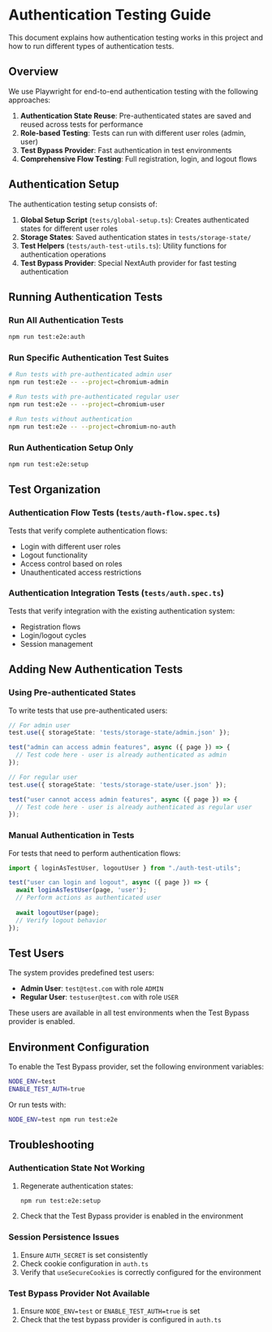 # Authentication Testing Guide

This document explains how authentication testing works in this project and how to run different types of authentication tests.

## Overview

We use Playwright for end-to-end authentication testing with the following approaches:

1. **Authentication State Reuse**: Pre-authenticated states are saved and reused across tests for performance
2. **Role-based Testing**: Tests can run with different user roles (admin, user)
3. **Test Bypass Provider**: Fast authentication in test environments
4. **Comprehensive Flow Testing**: Full registration, login, and logout flows

## Authentication Setup

The authentication testing setup consists of:

1. **Global Setup Script** (`tests/global-setup.ts`): Creates authenticated states for different user roles
2. **Storage States**: Saved authentication states in `tests/storage-state/`
3. **Test Helpers** (`tests/auth-test-utils.ts`): Utility functions for authentication operations
4. **Test Bypass Provider**: Special NextAuth provider for fast testing authentication

## Running Authentication Tests

### Run All Authentication Tests

```bash
npm run test:e2e:auth
```

### Run Specific Authentication Test Suites

```bash
# Run tests with pre-authenticated admin user
npm run test:e2e -- --project=chromium-admin

# Run tests with pre-authenticated regular user
npm run test:e2e -- --project=chromium-user

# Run tests without authentication
npm run test:e2e -- --project=chromium-no-auth
```

### Run Authentication Setup Only

```bash
npm run test:e2e:setup
```

## Test Organization

### Authentication Flow Tests (`tests/auth-flow.spec.ts`)

Tests that verify complete authentication flows:
- Login with different user roles
- Logout functionality
- Access control based on roles
- Unauthenticated access restrictions

### Authentication Integration Tests (`tests/auth.spec.ts`)

Tests that verify integration with the existing authentication system:
- Registration flows
- Login/logout cycles
- Session management

## Adding New Authentication Tests

### Using Pre-authenticated States

To write tests that use pre-authenticated users:

```typescript
// For admin user
test.use({ storageState: 'tests/storage-state/admin.json' });

test("admin can access admin features", async ({ page }) => {
  // Test code here - user is already authenticated as admin
});

// For regular user
test.use({ storageState: 'tests/storage-state/user.json' });

test("user cannot access admin features", async ({ page }) => {
  // Test code here - user is already authenticated as regular user
});
```

### Manual Authentication in Tests

For tests that need to perform authentication flows:

```typescript
import { loginAsTestUser, logoutUser } from "./auth-test-utils";

test("user can login and logout", async ({ page }) => {
  await loginAsTestUser(page, 'user');
  // Perform actions as authenticated user
  
  await logoutUser(page);
  // Verify logout behavior
});
```

## Test Users

The system provides predefined test users:

- **Admin User**: `test@test.com` with role `ADMIN`
- **Regular User**: `testuser@test.com` with role `USER`

These users are available in all test environments when the Test Bypass provider is enabled.

## Environment Configuration

To enable the Test Bypass provider, set the following environment variables:

```bash
NODE_ENV=test
ENABLE_TEST_AUTH=true
```

Or run tests with:

```bash
NODE_ENV=test npm run test:e2e
```

## Troubleshooting

### Authentication State Not Working

1. Regenerate authentication states:
   ```bash
   npm run test:e2e:setup
   ```

2. Check that the Test Bypass provider is enabled in the environment

### Session Persistence Issues

1. Ensure `AUTH_SECRET` is set consistently
2. Check cookie configuration in `auth.ts`
3. Verify that `useSecureCookies` is correctly configured for the environment

### Test Bypass Provider Not Available

1. Ensure `NODE_ENV=test` or `ENABLE_TEST_AUTH=true` is set
2. Check that the test bypass provider is configured in `auth.ts`